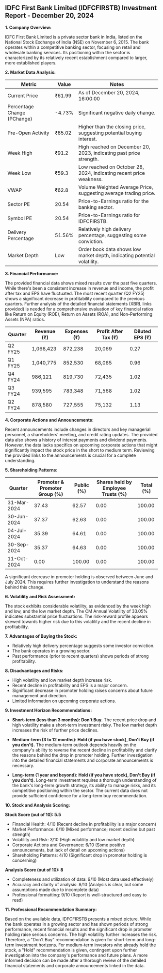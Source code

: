 ## IDFC First Bank Limited (IDFCFIRSTB) Investment Report - December 20, 2024

**1. Company Overview:**

IDFC First Bank Limited is a private sector bank in India, listed on the National Stock Exchange of India (NSE) on November 6, 2015.  The bank operates within a competitive banking sector, focusing on retail and wholesale banking services.  Its positioning within the sector is characterized by its relatively recent establishment compared to larger, more established players.

**2. Market Data Analysis:**

| Metric                     | Value          | Notes                                                              |
|-----------------------------|-----------------|----------------------------------------------------------------------|
| Current Price               | ₹61.99         | As of December 20, 2024, 16:00:00                               |
| Percentage Change (PChange) | -4.73%         | Significant negative daily change.                                   |
| Pre-Open Activity          | ₹65.02         | Higher than the closing price, suggesting potential buying interest. |
| Week High                    | ₹91.2          | High reached on December 20, 2023, indicating past price strength. |
| Week Low                     | ₹59.3          | Low reached on October 28, 2024, indicating recent price weakness.   |
| VWAP                        | ₹62.8          | Volume Weighted Average Price, suggesting average trading price.     |
| Sector PE                   | 20.54          | Price-to-Earnings ratio for the banking sector.                     |
| Symbol PE                   | 20.54          | Price-to-Earnings ratio for IDFCFIRSTB.                             |
| Delivery Percentage         | 51.56%         | Relatively high delivery percentage, suggesting some conviction.     |
| Market Depth                | Low             | Order book data shows low market depth, indicating potential volatility.|


**3. Financial Performance:**

The provided financial data shows mixed results over the past five quarters. While there's been a consistent increase in revenue and income, the profit after tax and EPS have fluctuated.  The most recent quarter (Q2 FY25) shows a significant decrease in profitability compared to the previous quarters.  Further analysis of the detailed financial statements (XBRL links provided) is needed for a comprehensive evaluation of key financial ratios like Return on Equity (ROE), Return on Assets (ROA), and Non-Performing Assets (NPA) ratios.

| Quarter      | Revenue (₹) | Expenses (₹) | Profit After Tax (₹) | Diluted EPS (₹) |
|--------------|-------------|-------------|-----------------------|-----------------|
| Q2 FY25      | 1,068,423   | 872,238     | 20,069                | 0.27             |
| Q1 FY25      | 1,040,775   | 852,530     | 68,065                | 0.96             |
| Q4 FY24      | 986,121     | 819,730     | 72,435                | 1.02             |
| Q3 FY24      | 939,595     | 783,348     | 71,568                | 1.02             |
| Q2 FY24      | 878,580     | 727,555     | 75,132                | 1.13             |


**4. Corporate Actions and Announcements:**

Recent announcements include changes in directors and key managerial personnel, a shareholders' meeting, and credit rating updates.  The provided data also shows a history of interest payments and dividend payments.  However, the data lacks specifics on upcoming corporate actions that might significantly impact the stock price in the short to medium term.  Reviewing the provided links to the announcements is crucial for a complete understanding.

**5. Shareholding Patterns:**

| Quarter      | Promoter & Promoter Group (%) | Public (%) | Shares held by Employee Trusts (%) | Total (%) |
|--------------|-----------------------------|------------|---------------------------------|-----------|
| 31-Mar-2024  | 37.43                        | 62.57      | 0.00                           | 100.00    |
| 30-Jun-2024  | 37.37                        | 62.63      | 0.00                           | 100.00    |
| 04-Jul-2024  | 35.39                        | 64.61      | 0.00                           | 100.00    |
| 30-Sep-2024  | 35.37                        | 64.63      | 0.00                           | 100.00    |
| 11-Oct-2024  | 0.00                         | 100.00     | 0.00                           | 100.00    |

A significant decrease in promoter holding is observed between June and July 2024.  This requires further investigation to understand the reasons behind this change.

**6. Volatility and Risk Assessment:**

The stock exhibits considerable volatility, as evidenced by the week high and low, and the low market depth.  The CM Annual Volatility of 33.05% indicates substantial price fluctuations.  The risk-reward profile appears skewed towards higher risk due to this volatility and the recent decline in profitability.

**7. Advantages of Buying the Stock:**

* Relatively high delivery percentage suggests some investor conviction.
* The bank operates in a growing sector.
* Past performance (prior to recent quarters) shows periods of strong profitability.

**8. Disadvantages and Risks:**

* High volatility and low market depth increase risk.
* Recent decline in profitability and EPS is a major concern.
* Significant decrease in promoter holding raises concerns about future management and direction.
* Limited information on upcoming corporate actions.

**9. Investment Horizon Recommendations:**

* **Short-term (less than 3 months): Don't Buy.** The recent price drop and high volatility make a short-term investment risky.  The low market depth increases the risk of further price declines.

* **Medium-term (3 to 12 months): Hold (if you have stock), Don't Buy (if you don't).**  The medium-term outlook depends heavily on the company's ability to reverse the recent decline in profitability and clarify the reasons behind the drop in promoter holding.  Further investigation into the detailed financial statements and corporate announcements is necessary.

* **Long-term (1 year and beyond): Hold (if you have stock), Don't Buy (if you don't).**  Long-term investment requires a thorough understanding of the bank's long-term growth strategy, its ability to manage risks, and its competitive positioning within the sector.  The current data does not provide sufficient confidence for a long-term buy recommendation.


**10. Stock and Analysis Scoring:**

**Stock Score (out of 10): 5.5**

* Financial Health: 4/10 (Recent decline in profitability is a major concern)
* Market Performance: 6/10 (Mixed performance; recent decline but past strength)
* Volatility and Risk: 3/10 (High volatility and low market depth)
* Corporate Actions and Governance: 6/10 (Some positive announcements, but lack of detail on upcoming actions)
* Shareholding Patterns: 4/10 (Significant drop in promoter holding is concerning)

**Analysis Score (out of 10): 8**

* Completeness and utilization of data: 9/10 (Most data used effectively)
* Accuracy and clarity of analysis: 8/10 (Analysis is clear, but some assumptions made due to incomplete data)
* Professional formatting: 9/10 (Report is well-structured and easy to read)


**11. Professional Recommendation Summary:**

Based on the available data, IDFCFIRSTB presents a mixed picture. While the bank operates in a growing sector and has shown periods of strong performance, recent financial results and the significant drop in promoter holding raise serious concerns.  The high volatility further increases the risk.  Therefore, a "Don't Buy" recommendation is given for short-term and long-term investment horizons.  For medium-term investors who already hold the stock, a "Hold" recommendation is given, contingent upon further investigation into the company's performance and future plans.  A more informed decision can be made after a thorough review of the detailed financial statements and corporate announcements linked in the data.
